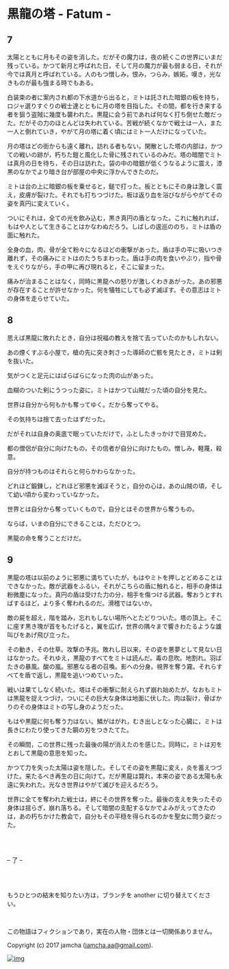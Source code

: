 

# 黒龍の塔 - Fatum -


## 7

太陽とともに月もその姿を消した。だがその魔力は，夜の続くこの世界にいまだ残っている。かつて新月と呼ばれた日，そして月の魔力が最も弱まる日，それが今では真月と呼ばれている。人のもつ憎しみ，恨み，つらみ，嫉妬，嘆き，光なきものが最も強まる時でもある。  

白装束の者に案内され都の下水道から出ると，ミトは託された暗銀の板を持ち，ロジャ選りすぐりの戦士達とともに月の塔を目指した。その間，都を行き来する者を狙う盗賊に幾度も襲われた。黒龍に会う前であれば何なく打ち倒せた敵だった。だがその力のほとんどは失われている。苦戦が続くなかで戦士は一人，また一人と倒れていき，やがて月の塔に着く頃にはミト一人だけになっていた。  

月の塔はどの街からも遠く離れ，訪れる者もない。閑散とした塔の内部は，かつての戦いの跡が，朽ちた鎧と風化した骨に残されているのみだ。塔の暗闇でミトは真月の日を待ち，その日は訪れた。袋の中の暗銀が低くうなるように震え，漆黒のなかでより暗き台が部屋の中央に浮かんできたのだ。  

ミトは台の上に暗銀の板を乗せると，鎚で打った。板とともにその身は激しく震え，皮膚が裂けた。それでも打ちつづけた。板は返り血を浴びながらやがてその姿を真円に変えていく。  

ついにそれは，全ての光を飲み込む，黒き真円の盾となった。これに触れれば，もはや人として生きることはかなわぬだろう。しばしの逡巡ののち，ミトは盾の面に触れた。  

全身の血，肉，骨が全て粉々になるほどの衝撃があった。盾は手の平に吸いつき離れず，その痛みにミトはのたうちまわった。盾は手の肉を食いやぶり，指や骨をえぐりながら，手の甲に再び現れると，そこに留まった。  

痛みが治まることはなく，同時に黒龍への怒りが激しくわきあがった。あの邪悪が存在することが許せなかった。何を犠牲にしても必ず滅ぼす。その意志はミトの身体を走らせていた。  


## 8

思えば黒龍に敗れたとき，自分は祝福の教えを捨て去っていたのかもしれない。  

あの煙くすぶる小屋で，槍の先に突き刺さった導師の亡骸を見たとき，ミトは剣を抜いた。  

気がつくと足元にはばらばらになった肉の山があった。  

血糊のついた剣にうつった姿に，ミトはかつて山賊だった頃の自分を見た。  

世界は自分から何もかも奪ってゆく。だから奪ってやる。  

その気持ちは捨て去ったはずだった。  

だがそれは自身の奥底で眠っていただけで，ふとしたきっかけで目覚めた。  

都の僧侶が自分に向けたもの，その信者が自分に向けたもの。憎しみ，軽蔑，殺意。  

自分が持つものはそれらと何らかわらなかった。  

どれほど鍛錬し，どれほど邪悪を滅ぼそうと，自分の心は，あの山賊の頃，そして幼い頃から変わっていなかった。  

世界とは自分から奪っていくもので，自分とはその世界から奪うもの。  

ならば，いまの自分にできることは，ただひとつ。  

黒龍の命を奪うことだけだ。  


## 9

黒龍の塔は以前のように邪悪に満ちていたが，もはやミトを押しとどめることはできなかった。敵が武器をふるい，それがこちらの盾に触れると，相手の身体は粉微塵になった。真円の盾は受けた力の分，相手を傷つける武器。奪おうとすればするほど，より多く奪われるのだ。滑稽ではないか。  

敵の屍を超え，階を踏み，忘れもしない場所へとたどりついた。塔の頂上。そこに座す黒き塊が首をもたげると，翼を広げ，世界の隅々まで響きわたるような雄叫びをあげ飛び立った。  

その動き，その仕草。攻撃の予兆。敗れし日以来，その姿を悪夢として見ない日はなかった。それゆえ，黒龍のすべてをミトは読んだ。毒の息吹。地割れ。羽ばたきの暴風。酸の嵐。邪悪なる者の召喚。影への分身。視界を奪う霧。それらすべてを盾で返し，黒龍を追いつめていった。  

戦いは果てしなく続いた。塔はその衝撃に耐えられず崩れ始めたが，なおもミトは黒龍を捉えつづけ，ついにその巨大な身体は地面に伏した。肉は裂け，骨ばかりのその身体はミトの写し身のようだった。  

もはや黒龍に何も奪う力はない。鱗がはがれ，むき出しとなった心臓に，ミトは長きにわたり使ってきた鋼の刃をつきたてた。  

その瞬間，この世界に残った最後の陽が消えたのを感じた。同時に，ミトは刃をとおして黒龍の意思を知った。  

かつて力を失った太陽は姿を隠した。そしてその姿を黒龍に変え，炎を蓄えつづけた。来たるべき再生の日に向けて。だが黒龍は斃れ，本来の姿である太陽も永遠に失われた。光なき世界はやがて滅びを迎えるだろう。  

世界に全てを奪われた戦士は，終にその世界を奪った。最後の支えを失ったその身体は揺らぎ，崩れ落ちる。そして暗闇の支配するなかでよみがえってきたのは，あの朽ちかけた教会で，自分もその平穏を得られるのかを聖女に問う姿だった。  

<br>  

<br>  

&#x2013; 了 &#x2013;  

<br>  

<br>  

もうひとつの結末を知りたい方は，ブランチを another に切り替えてください。  

<br>  

この物語はフィクションであり，実在の人物・団体とは一切関係ありません。  

Copyright (c) 2017 jamcha (jamcha.aa@gmail.com).  

[![img](http://i.creativecommons.org/l/by-nc-sa/4.0/88x31.png)](http://creativecommons.org/licenses/by-nc-sa/4.0/deed)  

